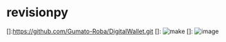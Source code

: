 # revisionpy
[]:https://github.com/Gumato-Roba/DigitalWallet.git 
[]: ![make](https://user-images.githubusercontent.com/99389954/182028701-21ae2b71-ce28-4e29-84d2-b7e77000bd74.jpg)
[]: ![image](https://user-images.githubusercontent.com/99389954/182028734-502d1839-a6a0-4c28-826f-da56a6f35351.png)

